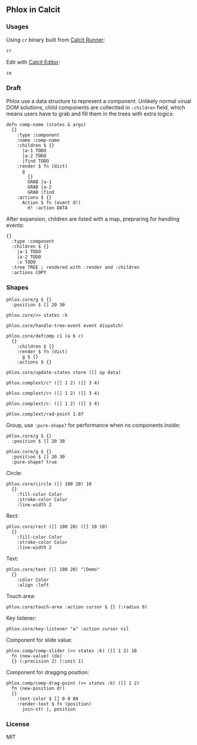 
Phlox in Calcit
----

### Usages

Using `cr` binary built from [Calcit Runner](http://github.com/Cirru/calcit-runner.nim):

```bash
cr
```

Edit with [Calcit Editor](https://github.com/Cirru/calcit-editor):

```bash
ce
```

### Draft

Phlox use a data structure to represent a component.
Unlikely normal virual DOM solutions, child components are collectted in `:children` field,
which means users have to grab and fill them in the trees with extra logics:

```cirru
defn comp-name (states & args)
  {}
    :type :component
    :name :comp-name
    :children $ {}
      |a-1 TODO
      |a-2 TODO
      |find TODO
    :render $ fn (dict)
      g
        {}
        GRAB |a-1
        GRAB |a-2
        GRAB |find
    :actions $ {}
      Action $ fn (event d!)
        d! :action DATA
```

After expansion, children are listed with a map, prepraring for handling events:

```cirru
{}
  :type :component
  :children $ {}
    |a-1 TODO
    |a-2 TODO
    :x TODO
  :tree TREE ; rendered with :render and :children
  :actions COPY
```

### Shapes

```cirru
phlox.core/g $ {}
  :position $ [] 20 30

phlox.core/>> states :k

phlox.core/handle-tree-event event dispatch!

phlox.core/defcomp c1 (a b c)
  {}
    :children $ {}
    :render $ fn (dict)
      g $ {}
    :actions $ {}

phlox.core/update-states store ([] op data)

phlox.complext/c* ([] 1 2) ([] 3 4)

phlox.complext/c+ ([] 1 2) ([] 3 4)

phlox.complext/c- ([] 1 2) ([] 3 4)

phlox.complext/rad-point 1.07
```

Group, use `:pure-shape?` for performance when no components inside:

```cirru
phlox.core/g $ {}
  :position $ [] 20 30

phlox.core/g $ {}
  :position $ [] 20 30
  :pure-shape? true
```

Circle:

```cirru
phlox.core/circle ([] 100 20) 10
  {}
    :fill-color Color
    :stroke-color Color
    :line-width 2
```

Rect:

```cirru
phlox.core/rect ([] 100 20) ([] 10 10)
  {}
    :fill-color Color
    :stroke-color Color
    :line-width 2
```

Text:

```cirru
phlox.core/text ([] 100 20) "|Demo"
  {}
    :color Color
    :align :left
```

Touch area:

```cirru
phlox.core/touch-area :action cursor $ {} (:radius 8)
```

Key listener:

```cirru
phlox.core/key-listener "a" :action cursor nil
```

Component for slide value:

```cirru
phlox.comp/comp-slider (>> states :k) ([] 1 2) 10
  fn (new-value) (do)
  {} (:precision 2) (:unit 1)
```

Component for dragging position:

```cirru
phlox.comp/comp-drag-point (>> states :k) ([] 1 2)
  fn (new-position d!)
  {}
    :text-color $ [] 0 0 80
    :render-text $ fn (position)
      join-str |, position
```

### License

MIT
